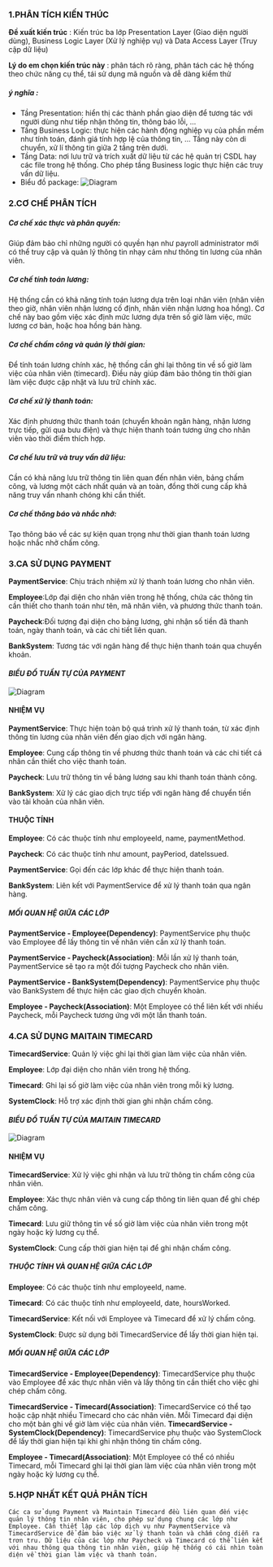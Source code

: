 ### **1.PHÂN TÍCH KIẾN THÚC**
**Đề xuất kiến trúc** : Kiến trúc ba lớp  Presentation Layer (Giao diện người dùng), Business Logic Layer (Xử lý nghiệp vụ) và Data Access Layer (Truy cập dữ liệu)

**Lý do em chọn kiến trúc này** : phân tách rõ ràng, phân tách các hệ thống theo chức năng cụ thể, tái sử dụng mã nguồn và dễ dàng kiểm thử 
##### ý nghĩa : 
- Tầng Presentation: hiển thị các thành phần giao diện để tương tác với người dùng như tiếp nhận thông tin, thông báo lỗi, …
- Tầng Business Logic: thực hiện các hành động nghiệp vụ của phần mềm như tính toán, đánh giá tính hợp lệ của thông tin, … Tầng này còn di chuyển, xử lí thông tin giữa 2 tầng trên dưới.
- Tầng Data: nơi lưu trữ và trích xuất dữ liệu từ các hệ quản trị CSDL hay các file trong hệ thống. Cho phép tầng Business logic thực hiện các truy vấn dữ liệu.
- Biểu đồ package:
![Diagram](https://www.planttext.com/api/plantuml/png/Z5JBJiCm4BpdArQzSEeFS405bGDIaIeA9yHXSRR1uDZ1wo15g5_6WK_Y5t2S9it3hUhhxCxixepyz_ExO8VMbRbA2XGVc17CrbXPenHiAdQKp-0x0VyEi2KcxT19es655Tcsf7xFJqmMxhGZkqL1BmVWKUOaqAQm8Vib1r2dE44Ug33MIPqDiLqodEccPAc96LOcao8oLISU2YBIQsk49_1AKVLUsrXxYGxXMeWWFn6-pGjbAYAeorwHenU9O7wUTn8Exb5xbTmVF5grdtu8xIUyW2Lj_Ld0aWfkyPiiE8cv1FFvLSGXk0HPrw1mf_h6zftPDlNMDrhwB8aTG-fNQlQ8p3KSjp77DwUaA4D73Ax5YixN91gruGQz57WwWKgKAl0LJK5o99JZXRg9CjB-3ZM33I2FLzfN3XVgxFGC69BLNobSvbXu6wPfwlfCrA9dC4qIvedO6NkuoLai9z8SJCUKQwj2KU3R9GlIQVql_GC00F__0m00)
### **2.CƠ CHẾ PHÂN TÍCH**
##### Cơ chế xác thực và phân quyền:
Giúp đảm bảo chỉ những người có quyền hạn như payroll administrator mới có thể truy cập và quản lý thông tin nhạy cảm như thông tin lương của nhân viên.
##### Cơ chế tính toán lương:
Hệ thống cần có khả năng tính toán lương dựa trên loại nhân viên (nhân viên theo giờ, nhân viên nhận lương cố định, nhân viên nhận lương hoa hồng). Cơ chế này bao gồm việc xác định mức lương dựa trên số giờ làm việc, mức lương cơ bản, hoặc hoa hồng bán hàng.
##### Cơ chế chấm công và quản lý thời gian:
Để tính toán lương chính xác, hệ thống cần ghi lại thông tin về số giờ làm việc của nhân viên (timecard). Điều này giúp đảm bảo thông tin thời gian làm việc được cập nhật và lưu trữ chính xác.
##### Cơ chế xử lý thanh toán:
Xác định phương thức thanh toán (chuyển khoản ngân hàng, nhận lương trực tiếp, gửi qua bưu điện) và thực hiện thanh toán tương ứng cho nhân viên vào thời điểm thích hợp.
##### Cơ chế lưu trữ và truy vấn dữ liệu:
Cần có khả năng lưu trữ thông tin liên quan đến nhân viên, bảng chấm công, và lương một cách nhất quán và an toàn, đồng thời cung cấp khả năng truy vấn nhanh chóng khi cần thiết.
##### Cơ chế thông báo và nhắc nhở:
Tạo thông báo về các sự kiện quan trọng như thời gian thanh toán lương hoặc nhắc nhở chấm công.
### **3.CA SỬ DỤNG PAYMENT**
**PaymentService**: Chịu trách nhiệm xử lý thanh toán lương cho nhân viên.

**Employee**:Lớp đại diện cho nhân viên trong hệ thống, chứa các thông tin cần thiết cho thanh toán như tên, mã nhân viên, và phương thức thanh toán.

**Paycheck**:Đối tượng đại diện cho bảng lương, ghi nhận số tiền đã thanh toán, ngày thanh toán, và các chi tiết liên quan.

**BankSystem**: Tương tác với ngân hàng để thực hiện thanh toán qua chuyển khoản.

#### *BIỂU ĐỒ TUẦN TỰ CỦA PAYMENT*
 ![Diagram](https://www.planttext.com/api/plantuml/png/X91D2i8m48NtdYBB5lG2NRYGkd1NA1uWZ4yDRNwSf4BEvi8ZUGNJqA98mUsR-TwRDw_7y-Z1OhCLZOmQ9hJWkoA8IZ1k0toOz0BQzJO2XrEv-jbDz7wQ9kw2cQaHfEhz7pGfT0Lr2IM639Y5GcexcB0MJiO6hEmYlfEcQwCFqCd0iILuNoi6fNXdlVfSdesoSxdwefQwapLdnNhklfIR_rQDbdamq1YSDjy0003__mC0 )

#### NHIỆM VỤ 
**PaymentService**: Thực hiện toàn bộ quá trình xử lý thanh toán, từ xác định thông tin lương của nhân viên đến giao dịch với ngân hàng.

**Employee**: Cung cấp thông tin về phương thức thanh toán và các chi tiết cá nhân cần thiết cho việc thanh toán.

**Paycheck**: Lưu trữ thông tin về bảng lương sau khi thanh toán thành công.

**BankSystem**: Xử lý các giao dịch trực tiếp với ngân hàng để chuyển tiền vào tài khoản của nhân viên.

#### THUỘC TÍNH 
**Employee**: Có các thuộc tính như employeeId, name, paymentMethod.

**Paycheck**: Có các thuộc tính như amount, payPeriod, dateIssued.

**PaymentService**: Gọi đến các lớp khác để thực hiện thanh toán.

**BankSystem**: Liên kết với PaymentService để xử lý thanh toán qua ngân hàng.

##### MỐI QUAN HỆ GIỮA CÁC LỚP
**PaymentService - Employee(Dependency)**: PaymentService phụ thuộc vào Employee để lấy thông tin về nhân viên cần xử lý thanh toán.

**PaymentService - Paycheck(Association)**: Mỗi lần xử lý thanh toán, PaymentService sẽ tạo ra một đối tượng Paycheck cho nhân viên.

**PaymentService - BankSystem(Dependency)**: PaymentService phụ thuộc vào BankSystem để thực hiện các giao dịch chuyển khoản.

**Employee - Paycheck(Association)**: Một Employee có thể liên kết với nhiều Paycheck, mỗi Paycheck tương ứng với một lần thanh toán.


### **4.CA SỬ DỤNG MAITAIN TIMECARD**
**TimecardService**: Quản lý việc ghi lại thời gian làm việc của nhân viên.

**Employee**: Lớp đại diện cho nhân viên trong hệ thống.

**Timecard**: Ghi lại số giờ làm việc của nhân viên trong mỗi kỳ lương.

**SystemClock**: Hỗ trợ xác định thời gian ghi nhận chấm công.

#### *BIỂU ĐỒ TUẦN TỰ CỦA MAITAIN TIMECARD*
![Diagram](https://www.planttext.com/api/plantuml/png/R90x3i8m44HxJh5baC85Kj042kg0g8CzW9KOe_Kwaiz6mP6u0bQ4nI_jxCpRqJnkzvq7qs99MsEXMjODU30AL94F1siawmNijNSHsEYIpYwmtplkeEUptsI2hL_UH1d0vXYpy46P33RH2spTEzMbx0bI1sPSPDKAYib4bfATeHphly9VTKjIR-8aS1oa8icNSGM1Jk-V0000__y30000)

#### NHIỆM VỤ
**TimecardService**: Xử lý việc ghi nhận và lưu trữ thông tin chấm công của nhân viên.

**Employee**: Xác thực nhân viên và cung cấp thông tin liên quan để ghi chép chấm công.

**Timecard**: Lưu giữ thông tin về số giờ làm việc của nhân viên trong một ngày hoặc kỳ lương cụ thể.

**SystemClock**: Cung cấp thời gian hiện tại để ghi nhận chấm công.

##### THUỘC TÍNH VÀ QUAN HỆ GIỮA CÁC LỚP
**Employee**: Có các thuộc tính như employeeId, name.

**Timecard**: Có các thuộc tính như employeeId, date, hoursWorked.

**TimecardService**: Kết nối với Employee và Timecard để xử lý chấm công.

**SystemClock**: Được sử dụng bởi TimecardService để lấy thời gian hiện tại.

##### MỐI QUAN HỆ GIỮA CÁC LỚP
**TimecardService - Employee(Dependency)**: TimecardService phụ thuộc vào Employee để xác thực nhân viên và lấy thông tin cần thiết cho việc ghi chép chấm công.

**TimecardService - Timecard(Association)**: TimecardService có thể tạo hoặc cập nhật nhiều Timecard cho các nhân viên. Mỗi Timecard đại diện cho một bản ghi về 
giờ làm việc của nhân viên.
**TimecardService - SystemClock(Dependency)**: TimecardService phụ thuộc vào SystemClock để lấy thời gian hiện tại khi ghi nhận thông tin chấm công.

**Employee - Timecard(Association)**: Một Employee có thể có nhiều Timecard, mỗi Timecard ghi lại thời gian làm việc của nhân viên trong một ngày hoặc kỳ lương cụ thể.

### **5.HỢP NHẤT KẾT QUẢ PHÂN TÍCH**
`Các ca sử dụng Payment và Maintain Timecard đều liên quan đến việc quản lý thông tin nhân viên, cho phép sử dụng chung các lớp như Employee.
Cần thiết lập các lớp dịch vụ như PaymentService và TimecardService để đảm bảo việc xử lý thanh toán và chấm công diễn ra trơn tru.
Dữ liệu của các lớp như Paycheck và Timecard có thể liên kết với nhau thông qua thông tin nhân viên, giúp hệ thống có cái nhìn toàn diện về thời gian làm việc và thanh toán.`

